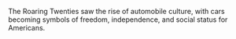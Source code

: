 The Roaring Twenties saw the rise of automobile culture, with cars becoming symbols of freedom, independence, and social status for Americans.
